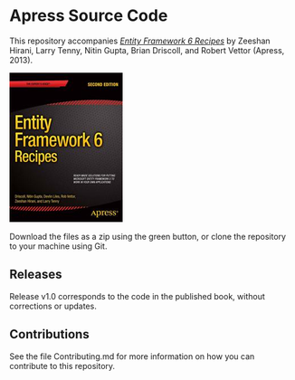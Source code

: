# Apress Source Code

This repository accompanies [*Entity Framework 6 Recipes*](http://www.apress.com/9781430257882) by Zeeshan Hirani, Larry Tenny, Nitin Gupta, Brian Driscoll, and Robert Vettor (Apress, 2013).

![Cover image](9781430257882.jpg)

Download the files as a zip using the green button, or clone the repository to your machine using Git.

## Releases

Release v1.0 corresponds to the code in the published book, without corrections or updates.

## Contributions

See the file Contributing.md for more information on how you can contribute to this repository.
